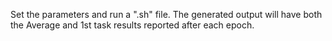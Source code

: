 Set the parameters and run a ".sh" file. 
The generated output will have both the Average and 1st task results reported after each epoch.
